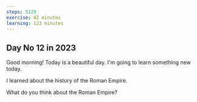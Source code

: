 ```yaml
---
steps: 5129
exercise: 42 minutes
learning: 123 minutes
---
```

## Day No 12 in 2023
Good morning! Today is a beautiful day.
I'm going to learn something new today.

I learned about the history of the Roman Empire.

What do you think about the Roman Empire?
